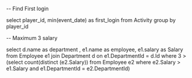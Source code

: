 -- Find First login

select player_id, min(event_date) as first_login 
from Activity group by player_id


-- Maximum 3 salary

select d.name as department , e1.name as employee, e1.salary as Salary
from Employee e1 join Department d on e1.DepartmentId = d.Id
where  3 > (select count(distinct (e2.Salary))
        from  Employee e2
        where e2.Salary > e1.Salary
            and e1.DepartmentId = e2.DepartmentId)